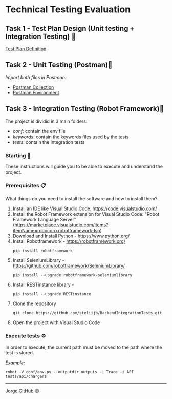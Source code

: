 # Technical Testing Evaluation

## Task 1 - Test Plan Design (Unit testing + Integration Testing) 🔩

[Test Plan Definition](https://drive.google.com/file/d/1ia-CBNNOBYEMZKbw0Edd7RiL7KglYiVr/view?usp=sharing)

## Task 2 - Unit Testing (Postman)🔩

_Import both files in Postman:_

* [Postman Collection](https://drive.google.com/file/d/1v2locofx9t0nBdrxfHruxfOY9MQszikq/view?usp=sharing)
* [Postman Environment](https://drive.google.com/file/d/1DCIHtE8eJhIHxgNnerYt9zj2YNmMquN9/view?usp=sharing)

## Task 3 - Integration Testing (Robot Framework)🔩
The project is dividid in 3 main folders:
* _conf_: contain the env file
* _keywords_: contain the keywords files used by the tests
* _tests_: contain the integration tests

### Starting 🚀

These instructions will guide you to be able to execute and understand the project.

### Prerequisites 📋

What things do you need to install the software and how to install them?

1. Install an IDE like Visual Studio Code: https://code.visualstudio.com/
2. Install the Robot Framework extension for Visual Studio Code: "Robot Framework Language Server" (https://marketplace.visualstudio.com/items?itemName=robocorp.robotframework-lsp)
3. Download and Install Python - https://www.python.org/
4. Install Robotframework  - https://robotframework.org/
    ```
    pip install robotframework
    ```
5. Install SeleniumLibrary - https://github.com/robotframework/SeleniumLibrary/
    ```
    pip install --upgrade robotframework-seleniumlibrary
    ```
6. Install RESTinstance library -
    ```
    pip install --upgrade RESTinstance
    ```
7. Clone the repository
    ```
    git clone https://github.com/steliijb/BackendIntegrationTests.git
    ```
8. Open the project with Visual Studio Code
    
### Execute tests ⚙️

In order to execute, the current path must be moved to the path where the test is stored. 

_Example:_
```
robot -V conf/env.py --outputdir outputs -L Trace -i API tests/api/chargers
```

---
[Jorge GitHub](https://github.com/steliijb) 😊